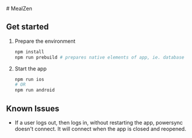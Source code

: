 # MealZen

## Get started

1. Prepare the environment

   ```bash
   npm install
   npm run prebuild # prepares native elements of app, ie. database
   ```

2. Start the app

   ```bash
   npm run ios
   # OR
   npm run android
   ```

## Known Issues

- If a user logs out, then logs in, without restarting the app, powersync doesn't connect.
  It will connect when the app is closed and reopened.
